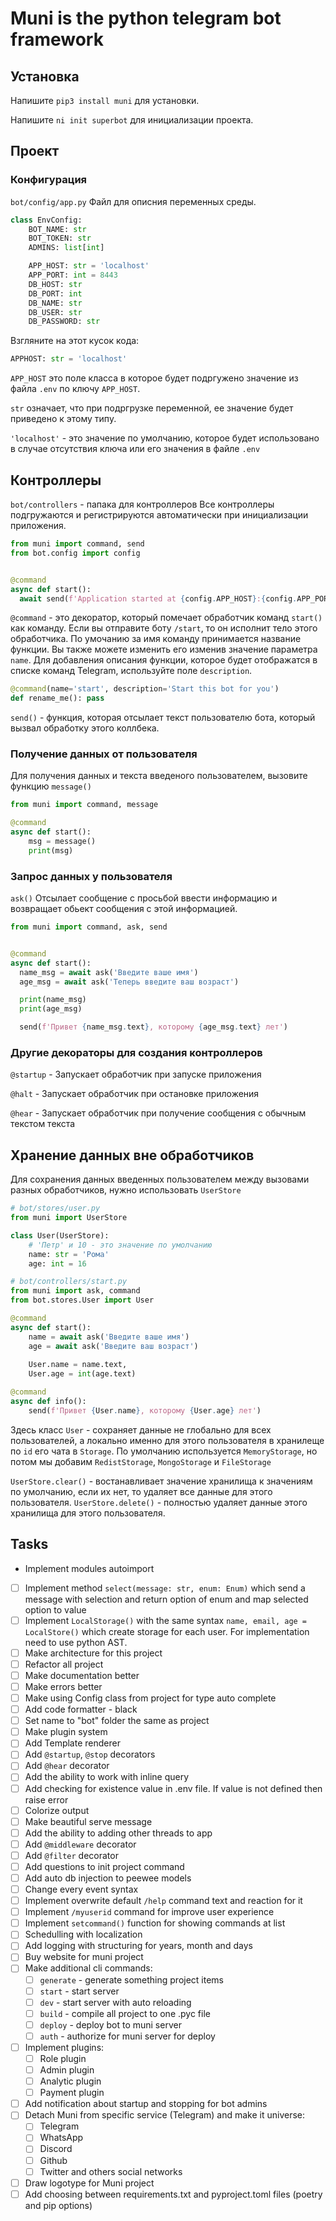 # Muni is the python telegram bot framework 

## Установка
Напишите `pip3 install muni` для установки.

Напишите `ni init superbot` для инициализации проекта.

## Проект
### Конфигурация
`bot/config/app.py` Файл для описния переменных среды. 

```python
class EnvConfig:
    BOT_NAME: str
    BOT_TOKEN: str
    ADMINS: list[int]

    APP_HOST: str = 'localhost'
    APP_PORT: int = 8443
    DB_HOST: str
    DB_PORT: int
    DB_NAME: str
    DB_USER: str
    DB_PASSWORD: str
```
Взгляните на этот кусок кода:
```python
APPHOST: str = 'localhost'
```
`APP_HOST` это поле класса в которое будет подргужено значение из файла `.env` по ключу `APP_HOST`. 

`str` означает, что при подргрузке переменной, ее значение будет приведено к этому типу. 

`'localhost'` - это значение по умолчанию, которое будет использовано в случае отсутствия ключа или его значения в файле `.env`
## Контроллеры 
`bot/controllers` - папака для контроллеров
Все контроллеры подгружаются и регистрируются автоматически при инициализации приложения.

```python
from muni import command, send
from bot.config import config


@command
async def start():
  await send(f'Application started at {config.APP_HOST}:{config.APP_PORT}')
```
`@command` - это декоратор, который помечает обработчик команд `start()` как команду. Если вы отправите боту `/start`, то он исполнит тело этого обработчика.
По умочанию за имя команду принимается название функции. Вы также можете изменить его изменив значение параметра `name`.
Для добавления описания функции, которое будет отображатся в списке команд Telegram, используйте поле `description`.
```python
@command(name='start', description='Start this bot for you')
def rename_me(): pass
```

`send()` - функция, которая отсылает текст пользователю бота, который вызвал обработку этого коллбека. 
### Получение данных от пользователя 
Для получения данных и текста введеного пользователем, вызовите функцию `message()`
```python
from muni import command, message

@command
async def start():
    msg = message()
    print(msg)
```
### Запрос данных у пользователя 
`ask()` Отсылает сообщение с просьбой ввести информацию и возвращает обьект сообщения с этой информацией.

```python
from muni import command, ask, send


@command
async def start():
  name_msg = await ask('Введите ваше имя')
  age_msg = await ask('Теперь введите ваш возраст')

  print(name_msg)
  print(age_msg)

  send(f'Привет {name_msg.text}, которому {age_msg.text} лет')
```
### Другие декораторы для создания контроллеров
`@startup` - Запускает обработчик при запуске приложения 

`@halt` - Запускает обработчик при остановке приложения

`@hear` - Запускает обработчик при получение сообщения с обычным текстом текста


## Хранение данных вне обработчиков
Для сохранения данных введенных пользователем между вызовами разных обработчиков, нужно использовать `UserStore`
```python
# bot/stores/user.py
from muni import UserStore

class User(UserStore):
    # 'Петр' и 10 - это значение по умолчанию 
    name: str = 'Рома'
    age: int = 16
```
```python
# bot/controllers/start.py
from muni import ask, command
from bot.stores.User import User

@command
async def start():
    name = await ask('Введите ваше имя')
    age = await ask('Введите ваш возраст')
    
    User.name = name.text, 
    User.age = int(age.text)

@command
async def info():
    send(f'Привет {User.name}, которому {User.age} лет')
```
Здесь класс `User` - сохраняет данные не глобально для всех пользователей, а локально именно для этого пользователя в хранилеще по `id` его чата в `Storage`. По умолчанию используется `MemoryStorage`, но потом мы добавим `RedistStorage`, `MongoStorage` и `FileStorage`

`UserStore.clear()` - востанавливает значение хранилища к значениям по умолчанию, если их нет, то удаляет все данные для этого пользователя.
`UserStore.delete()` - полностью удаляет данные этого хранилища для этого пользователя.

## Tasks
- Implement modules autoimport 
- [ ] Implement method `select(message: str, enum: Enum)` which send a message with selection and return option of enum and map selected option to value
- [ ] Implement `LocalStorage()` with the same syntax `name, email, age = LocalStore()` which create storage for each user. For implementation need to use python AST.
- [ ] Make architecture for this project
- [ ] Refactor all project
- [ ] Make documentation better
- [ ] Make errors better
- [ ] Make using Config class from project for type auto complete
- [ ] Add code formatter - black
- [ ] Set name to "bot" folder the same as project
- [ ] Make plugin system
- [ ] Add Template renderer
- [ ] Add `@startup`, `@stop` decorators
- [ ] Add `@hear` decorator
- [ ] Add the ability to work with inline query
- [ ] Add checking for existence value in .env file. If value is not defined then raise error
- [ ] Colorize output
- [ ] Make beautiful serve message
- [ ] Add the ability to adding other threads to app
- [ ] Add `@middleware` decorator
- [ ] Add `@filter` decorator
- [ ] Add questions to init project command
- [ ] Add auto db injection to peewee models
- [ ] Change every event syntax
- [ ] Implement overwrite default `/help` command text and reaction for it
- [ ] Implement `/myuserid` command for improve user experience
- [ ] Implement `setcommand()` function for showing commands at list
- [ ] Schedulling with localization
- [ ] Add logging with structuring for years, month and days
- [ ] Buy website for muni project
- [ ] Make additional cli commands:
  - [ ] `generate` - generate something project items
  - [ ] `start` - start server
  - [ ] `dev` - start server with auto reloading
  - [ ] `build` - compile all project to one .pyc file
  - [ ] `deploy` - deploy bot to muni server
  - [ ] `auth` - authorize for muni server for deploy
- [ ] Implement plugins:
  - [ ] Role plugin
  - [ ] Admin plugin
  - [ ] Analytic plugin
  - [ ] Payment plugin
- [ ] Add notification about startup and stopping for bot admins
- [ ] Detach Muni from specific service (Telegram) and make it universe:
  - [ ] Telegram
  - [ ] WhatsApp
  - [ ] Discord
  - [ ] Github
  - [ ] Twitter and others social networks
- [ ] Draw logotype for Muni project
- [ ] Add choosing between requirements.txt and pyproject.toml files (poetry and pip options) 